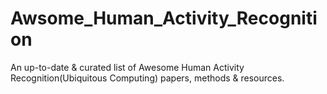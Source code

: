 # Awsome_Human_Activity_Recognition
An up-to-date &amp; curated list of Awesome Human Activity Recognition(Ubiquitous Computing) papers, methods &amp; resources.
